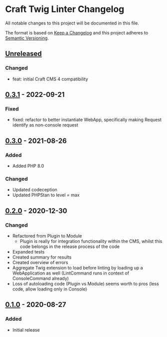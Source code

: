 # Craft Twig Linter Changelog

All notable changes to this project will be documented in this file.

The format is based on [Keep a Changelog](http://keepachangelog.com/) and this project adheres to [Semantic Versioning](http://semver.org/).

## [Unreleased](https://github.com/studio-stomp/craft-twig-linter/compare/0.3.1...main)

### Changed
- feat: initial Craft CMS 4 compatibility

## [0.3.1](https://github.com/studio-stomp/craft-twig-linter/compare/0.3.0...0.3.1) - 2022-09-21

### Fixed
- fixed: refactor to better instantiate WebApp, specifically making Request identify as non-console request 

## [0.3.0](https://github.com/studio-stomp/craft-twig-linter/compare/0.2.0...0.3.0) - 2021-08-26

### Added
- Added PHP 8.0

### Changed
- Updated codeception
- Updated PHPStan to level = max

## [0.2.0](https://github.com/studio-stomp/craft-twig-linter/compare/0.1.0...0.2.0) - 2020-12-30
### Changed
- Refactored from Plugin to Module
    - Plugin is really for integration functionality within the CMS, whilst this code belongs in the release process of the code
- Expanded tests
- Created summary for results
- Created overview of errors
- Aggregate Twig extension to load before linting by loading up a WebApplication as well (LintCommand runs in context of ConsoleCommand already)
- Loss of autoloading code (Plugin vs Module) seems worth to pros (less code, allow loading only in Console)

## [0.1.0](https://github.com/studio-stomp/craft-twig-linter/tree/0.1.0) - 2020-08-27
### Added
- Initial release
